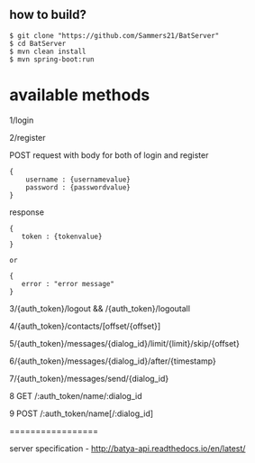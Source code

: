 how to build?
-------------

    $ git clone "https://github.com/Sammers21/BatServer"
    $ cd BatServer
    $ mvn clean install
    $ mvn spring-boot:run
    
   
available methods
=================
    


1/login

2/register 

POST request with body for both of login and register


    {
        username : {usernamevalue}
        password : {passwordvalue}
    }
    

    
response
 
    {
       token : {tokenvalue}      
    }
    
    or
    
    {
       error : "error message"      
    }

3/{auth_token}/logout && /{auth_token}/logoutall

4/{auth_token}/contacts/[offset/{offset}]

5/{auth_token}/messages/{dialog_id}/limit/{limit}/skip/{offset}

6/{auth_token}/messages/{dialog_id}/after/{timestamp}

7/{auth_token}/messages/send/{dialog_id}

8 GET /:auth_token/name/:dialog_id

9 POST /:auth_token/name[/:dialog_id]



    
    

   

=================

server specification - http://batya-api.readthedocs.io/en/latest/
